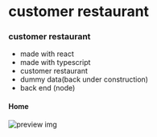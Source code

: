 # customer restaurant

### customer restaurant
- made with react
- made with typescript
- customer restaurant
- dummy data(back under construction)
- back end (node)

#### Home
![preview img](./src/assets/Img-GitHub/Dashboard)
